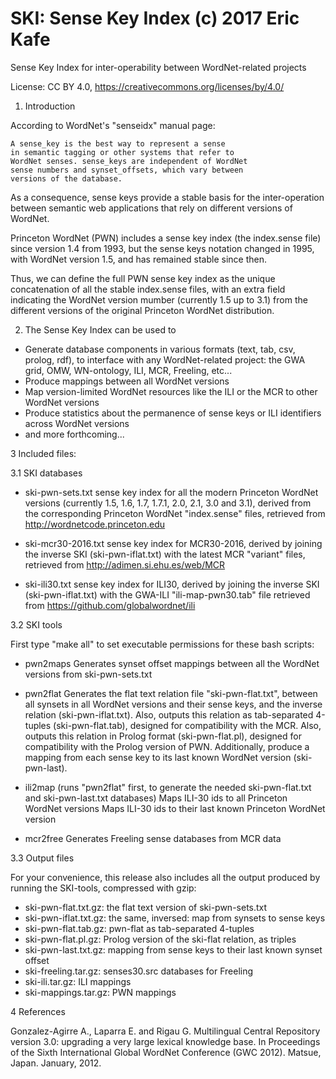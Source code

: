 # SKI: Sense Key Index (c) 2017 Eric Kafe
Sense Key Index for inter-operability between WordNet-related projects

License: CC BY 4.0, https://creativecommons.org/licenses/by/4.0/


1. Introduction

According to WordNet's "senseidx" manual page:

    A sense_key is the best way to represent a sense
    in semantic tagging or other systems that refer to
    WordNet senses. sense_keys are independent of WordNet
    sense numbers and synset_offsets, which vary between
    versions of the database.

As a consequence, sense keys provide a stable basis for the
inter-operation between semantic web applications that rely on
different versions of WordNet.

Princeton WordNet (PWN) includes a sense key index (the
index.sense file) since version 1.4 from 1993, but the sense
keys notation changed in 1995, with WordNet version 1.5,
and has remained stable since then.

Thus, we can define the full PWN sense key index as the unique
concatenation of all the stable index.sense files, with an
extra field indicating the WordNet version mumber (currently
1.5 up to 3.1) from the different versions of the original
Princeton WordNet distribution.


2. The Sense Key Index can be used to

  - Generate database components in various formats (text, tab, csv,
    prolog, rdf), to interface with any WordNet-related project: 
    the GWA grid, OMW, WN-ontology, ILI, MCR, Freeling, etc...
  - Produce mappings between all WordNet versions
  - Map version-limited WordNet resources like the ILI or the MCR
    to other WordNet versions
  - Produce statistics about the permanence of sense keys or ILI
    identifiers across WordNet versions
  - and more forthcoming...


3 Included files:

3.1 SKI databases

- ski-pwn-sets.txt
    sense key index for all the modern Princeton WordNet versions
    (currently 1.5, 1.6, 1.7, 1.7.1, 2.0, 2.1, 3.0 and 3.1),
    derived from the corresponding Princeton WordNet "index.sense" files,
    retrieved from http://wordnetcode.princeton.edu

- ski-mcr30-2016.txt 
    sense key index for MCR30-2016, derived by joining the inverse SKI
    (ski-pwn-iflat.txt) with the latest MCR "variant" files, retrieved
    from http://adimen.si.ehu.es/web/MCR

- ski-ili30.txt
    sense key index for ILI30, derived by joining the inverse SKI
    (ski-pwn-iflat.txt) with the GWA-ILI "ili-map-pwn30.tab" file
    retrieved from https://github.com/globalwordnet/ili



3.2 SKI tools

First type "make all" to set executable permissions for these bash scripts:

- pwn2maps
    Generates synset offset mappings between all the WordNet versions
    from ski-pwn-sets.txt

- pwn2flat
    Generates the flat text relation file "ski-pwn-flat.txt",
    between all synsets in all WordNet versions and their sense keys,
    and the inverse relation (ski-pwn-iflat.txt).
    Also, outputs this relation as tab-separated 4-tuples (ski-pwn-flat.tab),
    designed for compatibility with the MCR.
    Also, outputs this relation in Prolog format (ski-pwn-flat.pl),
    designed for compatibility with the Prolog version of PWN.
    Additionally, produce a mapping from each sense key
    to its last known WordNet version (ski-pwn-last).

- ili2map
    (runs "pwn2flat" first, to generate the needed ski-pwn-flat.txt
    and ski-pwn-last.txt databases)
    Maps ILI-30 ids to all Princeton WordNet versions
    Maps ILI-30 ids to their last known Princeton WordNet version

- mcr2free
    Generates Freeling sense databases from MCR data


3.3 Output files

For your convenience, this release also includes all the output produced
by running the SKI-tools, compressed with gzip:

- ski-pwn-flat.txt.gz: the flat text version of ski-pwn-sets.txt
- ski-pwn-iflat.txt.gz: the same, inversed: map from synsets to sense keys
- ski-pwn-flat.tab.gz: pwn-flat as tab-separated 4-tuples
- ski-pwn-flat.pl.gz: Prolog version of the ski-flat relation, as triples
- ski-pwn-last.txt.gz: mapping from sense keys to their last known synset offset
- ski-freeling.tar.gz: senses30.src databases for Freeling
- ski-ili.tar.gz: ILI mappings
- ski-mappings.tar.gz: PWN mappings


4 References

Gonzalez-Agirre A., Laparra E. and Rigau G. Multilingual Central
Repository version 3.0: upgrading a very large lexical knowledge
base. In Proceedings of the Sixth International Global WordNet
Conference (GWC 2012). Matsue, Japan. January, 2012.
